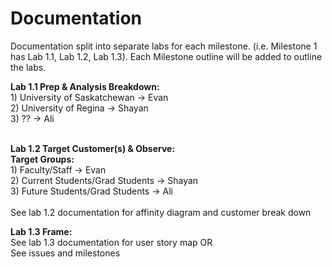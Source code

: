 # Documentation

<p>Documentation split into separate labs for each milestone. (i.e. Milestone 1 has Lab 1.1, Lab 1.2, Lab 1.3).
Each Milestone outline will be added to outline the labs.<p/>

**Lab 1.1 Prep & Analysis Breakdown:** <br/>
    1) University of Saskatchewan -> Evan <br/>
    2) University of Regina -> Shayan <br/>
    3) ?? -> Ali <br/><br/>

**Lab 1.2 Target Customer(s) & Observe:** <br/>
**Target Groups:**<br/>
    1) Faculty/Staff -> Evan <br/>
    2) Current Students/Grad Students -> Shayan <br/>
    3) Future Students/Grad Students -> Ali <br/><br/>
    See lab 1.2 documentation for affinity diagram and customer break down <br/>

**Lab 1.3 Frame:** <br/>
    See lab 1.3 documentation for user story map OR <br/>
    See issues and milestones <br/> <br/>

